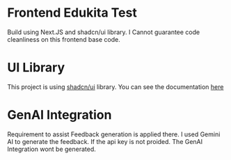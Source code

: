 # Frontend Edukita Test
Build using Next.JS and shadcn/ui library. I Cannot guarantee code cleanliness on this frontend base code.

# UI Library
This project is using [shadcn/ui](https://ui.shadcn.com/) library. You can see the documentation [here](https://ui.shadcn.com/)

# GenAI Integration
Requirement to assist Feedback generation is applied there. I used Gemini AI to generate the feedback. If the api key is not proided. The GenAI Integration wont be generated.
